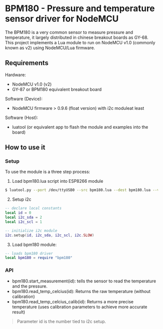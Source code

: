 # BPM180 - Pressure and temperature sensor driver for NodeMCU

The BPM180 is a very common sensor to measure pressure and temperature, it largely distributed in chinese breakout boards as GY-68.
This project implements a Lua module to run on NodeMCU v1.0 (commonly known as v2) using NodeMCU/Lua firmware.

## Requirements

Hardware:
- NodeMCU v1.0 (v2)
- GY-87 or BPM180 equivalent breakout board

Software (Device):
- NodeMCU firmware > 0.9.6 (float version) with i2c moduleat least

Software (Host):
- luatool (or equivalent app to flash the module and examples into the board)

## How to use it

### Setup
To use the module is a three step process:
1. Load bpm180.lua script into ESP8266 module
```bash
$ luatool.py --port /dev/ttyUSB0 --src bpm180.lua --dest bpm180.lua --verbose
```

2. Setup i2c
```lua
-- declare local constants
local id = 0
local i2c_sda = 2
local i2c_scl = 1

-- initialize i2c module
i2c.setup(id, i2c_sda, i2c_scl, i2c.SLOW)
```

3. Load bpm180 module:
```lua
-- loads bpm180 driver
local bpm180 = require "bpm180"
```

### API
- bpm180.start_measurement(id): tells the sensor to read the temperature and the pressure.
- bpm180.read_temp_celcius(id): Returns the raw temperature (without calibration)
- bpm180.read_temp_celcius_calib(id): Returns a more precise temperature (uses calibration parameters to achieve more accurate result)

> Parameter id is the number tied to i2c setup.
